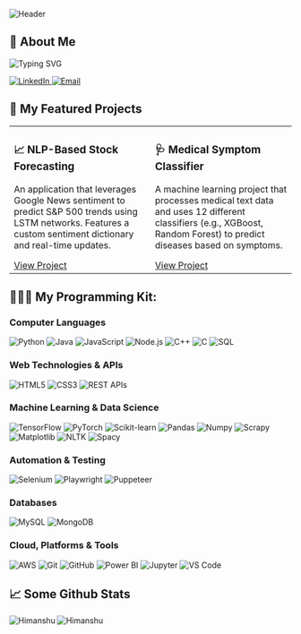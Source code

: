 ![Header](https://github.com/Himanshu300703/Himanshu300703/assets/91286198/874b406a-2839-4db2-aed2-b7917bfb1c5c)

<h2 align="left">🌟 About Me</h2>

<p align="justify">
  <img src="https://readme-typing-svg.herokuapp.com?font=Fira+Code&size=25&pause=1000&color=36BCF7&width=1600&lines=Hello+World!:)+I'm+Himanshu,+a+developer+passionate+about+building+from+the+ground+up...;i+love+taking+ideas+from+concept+to+application+crafting+solutions+that+are+intelligent+and+impactful." alt="Typing SVG" />
</p>

<p align="left">
  <a href="[https://www.linkedin.com/in/your-linkedin-profile](https://www.linkedin.com/in/jangra-himanshu/)" target="_blank">
    <img alt="LinkedIn" src="https://img.shields.io/badge/LinkedIn-0077B5?style=for-the-badge&logo=linkedin&logoColor=white" />
  </a>
  <a href="mailto:himanshu.44999@gmail.com">
    <img alt="Email" src="https://img.shields.io/badge/Email-D14836?style=for-the-badge&logo=gmail&logoColor=white" />
  </a>
</p>

## 🚀 My Featured Projects

<table>
  <tr>
    <td width="50%" valign="top">
      <h3>📈 NLP-Based Stock Forecasting</h3>
      <p>An application that leverages Google News sentiment to predict S&P 500 trends using LSTM networks. Features a custom sentiment dictionary and real-time updates.</p>
      <a href="[https://github.com/Himanshu300703/your-stock-repo-link](https://github.com/Avenster/Market-Prediction-for-Next-Day)" target="_blank">View Project</a>
    </td>
    <td width="50%" valign="top">
      <h3>🩺 Medical Symptom Classifier</h3>
      <p>A machine learning project that processes medical text data and uses 12 different classifiers (e.g., XGBoost, Random Forest) to predict diseases based on symptoms.</p>
      <a href="[https://github.com/Himanshu300703/your-medical-repo-link](https://github.com/Himanshu300703/Natural-Language-Processing-for-Medical-Symptoms-Text-Classification)" target="_blank">View Project</a>
    </td>
  </tr>
</table>

## 👨🏻‍💻 My Programming Kit:

### Computer Languages
<p>
  <img alt="Python" src="https://img.shields.io/badge/python-3670A0?style=for-the-badge&logo=python&logoColor=ffdd54" />
  <img alt="Java" src="https://img.shields.io/badge/Java-ED8B00?style=for-the-badge&logo=openjdk&logoColor=white" />
  <img alt="JavaScript" src="https://img.shields.io/badge/javascript-%23E5A00D.svg?style=for-the-badge&logo=javascript&logoColor=white" />
  <img alt="Node.js" src="https://img.shields.io/badge/Node.js-339933?style=for-the-badge&logo=nodedotjs&logoColor=white" />
  <img alt="C++" src="https://img.shields.io/badge/C%2B%2B-00599C?style=for-the-badge&logo=c%2B%2B&logoColor=white" />
  <img alt="C" src="https://img.shields.io/badge/C-00599C?style=for-the-badge&logo=c&logoColor=white" />
  <img alt="SQL" src="https://img.shields.io/badge/sql-%23025E8C.svg?style=for-the-badge&logo=postgresql&logoColor=white" />
</p>

### Web Technologies & APIs
<p>
  <img alt="HTML5" src="https://img.shields.io/badge/html5-%23E34F26.svg?style=for-the-badge&logo=html5&logoColor=white" />
  <img alt="CSS3" src="https://img.shields.io/badge/css3-%231572B6.svg?style=for-the-badge&logo=css3&logoColor=white" />
  <img alt="REST APIs" src="https://img.shields.io/badge/rest%20apis-A73333?style=for-the-badge&logo=ifttt&logoColor=white" />
</p>

### Machine Learning & Data Science
<p>
  <img alt="TensorFlow" src="https://img.shields.io/badge/TensorFlow-%23FF6F00.svg?style=for-the-badge&logo=TensorFlow&logoColor=white" />
  <img alt="PyTorch" src="https://img.shields.io/badge/PyTorch-%23EE4C2C.svg?style=for-the-badge&logo=PyTorch&logoColor=white" />
  <img alt="Scikit-learn" src="https://img.shields.io/badge/scikit--learn-%23F7931E.svg?style=for-the-badge&logo=scikit-learn&logoColor=white" />
  <img alt="Pandas" src="https://img.shields.io/badge/pandas-%23150458.svg?style=for-the-badge&logo=pandas&logoColor=white" />
  <img alt="Numpy" src="https://img.shields.io/badge/Numpy-777BB4?style=for-the-badge&logo=numpy&logoColor=white" />
  <img alt="Scrapy" src="https://img.shields.io/badge/Scrapy-63B42D?style=for-the-badge&logo=scrapy&logoColor=white" />
  <img alt="Matplotlib" src="https://img.shields.io/badge/Matplotlib-%23ffffff.svg?style=for-the-badge&logo=Matplotlib&logoColor=black" />
  <img alt="NLTK" src="https://img.shields.io/badge/NLTK-3CB371?style=for-the-badge" />
  <img alt="Spacy" src="https://img.shields.io/badge/spaCy-09a3d5.svg?style=for-the-badge&logo=spaCy&logoColor=white" />
</p>

### Automation & Testing
<p>
  <img alt="Selenium" src="https://img.shields.io/badge/Selenium-43B02A?style=for-the-badge&logo=Selenium&logoColor=white" />
  <img alt="Playwright" src="https://img.shields.io/badge/Playwright-2EAD33?style=for-the-badge&logo=Playwright&logoColor=white" />
  <img alt="Puppeteer" src="https://img.shields.io/badge/Puppeteer-40B5A4?style=for-the-badge&logo=Puppeteer&logoColor=white" />
</p>

### Databases
<p>
  <img alt="MySQL" src="https://img.shields.io/badge/mysql-%2300f.svg?style=for-the-badge&logo=mysql&logoColor=white" />
  <img alt="MongoDB" src="https://img.shields.io/badge/MongoDB-%234ea94b.svg?style=for-the-badge&logo=mongodb&logoColor=white" />
</p>

### Cloud, Platforms & Tools
<p>
  <img alt="AWS" src="https://img.shields.io/badge/AWS-232F3E?style=for-the-badge&logo=amazon-aws&logoColor=white" />
  <img alt="Git" src="https://img.shields.io/badge/git-%23F05033.svg?style=for-the-badge&logo=git&logoColor=white" />
  <img alt="GitHub" src="https://img.shields.io/badge/github-%23121011.svg?style=for-the-badge&logo=github&logoColor=white" />
  <img alt="Power BI" src="https://img.shields.io/badge/Power%20BI-F2C811?style=for-the-badge&logo=power-bi&logoColor=black" />
  <img alt="Jupyter" src="https://img.shields.io/badge/Jupyter-F37626.svg?style=for-the-badge&logo=Jupyter&logoColor=white" />
  <img alt="VS Code" src="https://img.shields.io/badge/VS%20Code-0078d7.svg?style=for-the-badge&logo=visual-studio-code&logoColor=white" />
</p>

## 📈 Some Github Stats
<p><img align="left" src="https://github-readme-stats.vercel.app/api/top-langs?username=Himanshu300703&show_icons=true&locale=en&layout=compact" alt="Himanshu" /></p>
<p><img align="center" src="https://github-readme-streak-stats.herokuapp.com/?user=Himanshu300703&" alt="Himanshu" /></p>
